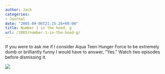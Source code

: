 ```yaml
---
author: Jack
categories:
- Journal
date: "2005-09-06T21:25:26+00:00"
title: Number 1 in the hood, g
url: /2005/number-1-in-the-hood-g/
---
```


If you were to ask me if I consider Aqua Teen Hunger Force to be extremely dumb or brilliantly funny I would have to answer, "Yes." Watch two episodes before dismissing it.

![][1]

 [1]: /files/athf.jpg